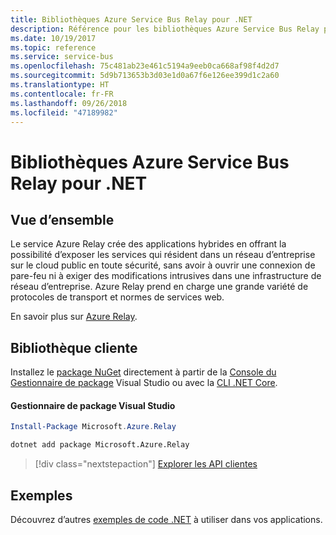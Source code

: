 ```yaml
---
title: Bibliothèques Azure Service Bus Relay pour .NET
description: Référence pour les bibliothèques Azure Service Bus Relay pour .NET
ms.date: 10/19/2017
ms.topic: reference
ms.service: service-bus
ms.openlocfilehash: 75c481ab23e461c5194a9eeb0ca668af98f4d2d7
ms.sourcegitcommit: 5d9b713653b3d03e1d0a67f6e126ee399d1c2a60
ms.translationtype: HT
ms.contentlocale: fr-FR
ms.lasthandoff: 09/26/2018
ms.locfileid: "47189982"
---
```

# <a name="azure-service-bus-relay-libraries-for-net"></a>Bibliothèques Azure Service Bus Relay pour .NET

## <a name="overview"></a>Vue d’ensemble

Le service Azure Relay crée des applications hybrides en offrant la possibilité d’exposer les services qui résident dans un réseau d’entreprise sur le cloud public en toute sécurité, sans avoir à ouvrir une connexion de pare-feu ni à exiger des modifications intrusives dans une infrastructure de réseau d’entreprise. Azure Relay prend en charge une grande variété de protocoles de transport et normes de services web.
          
En savoir plus sur [Azure Relay](/azure/service-bus-relay/relay-what-is-it).

## <a name="client-library"></a>Bibliothèque cliente

Installez le [package NuGet](https://www.nuget.org/packages/Microsoft.Azure.Relay) directement à partir de la [Console du Gestionnaire de package][PackageManager] Visual Studio ou avec la [CLI .NET Core][DotNetCLI].

#### <a name="visual-studio-package-manager"></a>Gestionnaire de package Visual Studio

```powershell
Install-Package Microsoft.Azure.Relay
```

```bash
dotnet add package Microsoft.Azure.Relay
```

> [!div class="nextstepaction"]
> [Explorer les API clientes](/dotnet/api/overview/azure/relay/client)

## <a name="samples"></a>Exemples

Découvrez d’autres [exemples de code .NET](https://azure.microsoft.com/resources/samples/?platform=dotnet) à utiliser dans vos applications.

[PackageManager]: https://docs.microsoft.com/nuget/tools/package-manager-console
[DotNetCLI]: https://docs.microsoft.com/dotnet/core/tools/dotnet-add-package